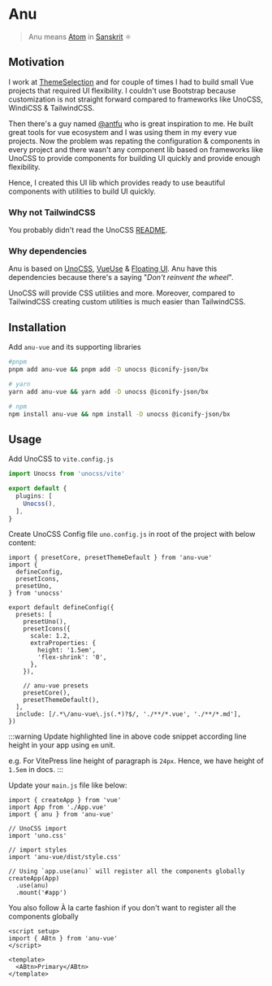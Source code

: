 # Anu

> Anu means [Atom](https://en.wikipedia.org/wiki/Atom) in [Sanskrit](https://en.wikipedia.org/wiki/Sanskrit) ⚛️

## Motivation

I work at [ThemeSelection](https://themeselection.com) and for couple of times I had to build small Vue projects that required UI flexibility. I couldn't use Bootstrap because customization is not straight forward compared to frameworks like UnoCSS, WindiCSS & TailwindCSS.

Then there's a guy named [@antfu](https://github.com/antfu) who is great inspiration to me. He built great tools for vue ecosystem and I was using them in my every vue projects. Now the problem was repating the configuration & components in every project and there wasn't any component lib based on frameworks like UnoCSS to provide components for building UI quickly and provide enough flexibility.

Hence, I created this UI lib which provides ready to use beautiful components with utilities to build UI quickly.

### Why not TailwindCSS

You probably didn't read the UnoCSS [README](https://github.com/unocss/unocss#readme).

### Why dependencies

Anu is based on [UnoCSS](https://github.com/unocss/unocss), [VueUse](https://vueuse.org/) & [Floating UI](https://floating-ui.com/). Anu have this dependencies because there's a saying "_Don't reinvent the wheel_".

UnoCSS will provide CSS utilities and more. Moreover, compared to TailwindCSS creating custom utilities is much easier than TailwindCSS.

## Installation

Add `anu-vue` and its supporting libraries

```bash
#pnpm
pnpm add anu-vue && pnpm add -D unocss @iconify-json/bx

# yarn
yarn add anu-vue && yarn add -D unocss @iconify-json/bx

# npm
npm install anu-vue && npm install -D unocss @iconify-json/bx
```

## Usage

Add UnoCSS to `vite.config.js`

```ts
import Unocss from 'unocss/vite'

export default {
  plugins: [
    Unocss(),
  ],
}
```

Create UnoCSS Config file `uno.config.js` in root of the project with below content:

```ts{14}
import { presetCore, presetThemeDefault } from 'anu-vue'
import {
  defineConfig,
  presetIcons,
  presetUno,
} from 'unocss'

export default defineConfig({
  presets: [
    presetUno(),
    presetIcons({
      scale: 1.2,
      extraProperties: {
        height: '1.5em',
        'flex-shrink': '0',
      },
    }),

    // anu-vue presets
    presetCore(),
    presetThemeDefault(),
  ],
  include: [/.*\/anu-vue\.js(.*)?$/, './**/*.vue', './**/*.md'],
})
```

:::warning
Update highlighted line in above code snippet according line height in your app using `em` unit.

e.g. For VitePress line height of paragraph is `24px`. Hence, we have height of `1.5em` in docs.
:::

Update your `main.js` file like below:

```js{3,5-6,8-9,15}
import { createApp } from 'vue'
import App from './App.vue'
import { anu } from 'anu-vue'

// UnoCSS import
import 'uno.css'

// import styles
import 'anu-vue/dist/style.css'

// Using `app.use(anu)` will register all the components globally
createApp(App)
  .use(anu)
  .mount('#app')
```

You also follow À la carte fashion if you don't want to register all the components globally

```vue
<script setup>
import { ABtn } from 'anu-vue'
</script>

<template>
  <ABtn>Primary</ABtn>
</template>
```
